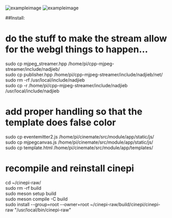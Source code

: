 ![exampleimage](https://i.imgur.com/5hJiNmt.png)
![exampleimage](https://i.imgur.com/gKRiEGA.png)

##Install:

# do the stuff to make the stream allow for the webgl things to happen...
sudo cp mjpeg_streamer.hpp /home/pi/cpp-mjpeg-streamer/include/nadjieb/<br>
sudo cp publisher.hpp /home/pi/cpp-mjpeg-streamer/include/nadjieb/net/<br>
sudo rm -rf /usr/local/include/nadjieb<br>
sudo cp -r /home/pi/cpp-mjpeg-streamer/include/nadjieb /usr/local/include/nadjieb<br>

# add proper handling so that the template does false color
sudo cp eventemitter2.js /home/pi/cinemate/src/module/app/static/js/<br>
sudo cp mjpegcanvas.js /home/pi/cinemate/src/module/app/static/js/<br>
sudo cp template.html /home/pi/cinemate/src/module/app/templates/<br>

# recompile and reinstall cinepi
cd ~/cinepi-raw/<br>
sudo rm -rf build<br>
sudo meson setup build<br>
sudo meson compile -C build<br>
sudo install --group=root --owner=root ~/cinepi-raw/build/cinepi/cinepi-raw "/usr/local/bin/cinepi-raw"<br>
